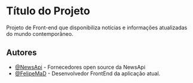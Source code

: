 
# Título do Projeto

Projeto de Front-end que disponibiliza notícias e informações atualizadas do mundo contemporâneo.


## Autores

- [@NewsApi](https://newsapi.org/docs) - Fornecedores open source da NewsApi
- [@FelipeMaD](https://github.com/FelipeMaD) - Desenvolvedor FrontEnd da aplicação atual.

